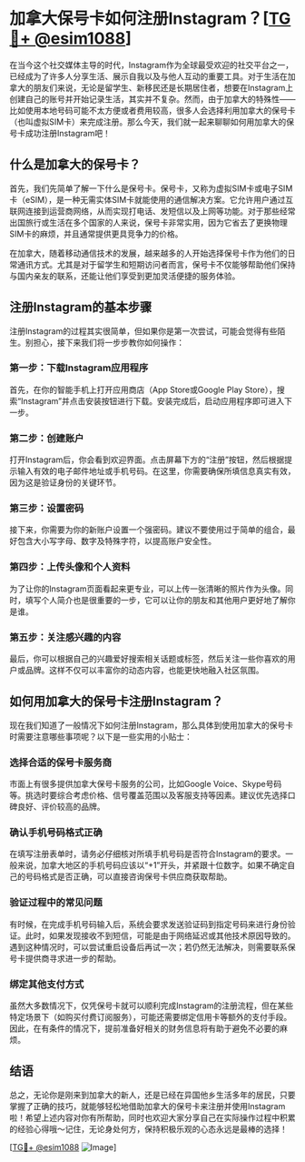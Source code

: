 # 加拿大保号卡如何注册Instagram？[[TG💪+ @esim1088](https://t.me/s/esim1088)]

在当今这个社交媒体主导的时代，Instagram作为全球最受欢迎的社交平台之一，已经成为了许多人分享生活、展示自我以及与他人互动的重要工具。对于生活在加拿大的朋友们来说，无论是留学生、新移民还是长期居住者，想要在Instagram上创建自己的账号并开始记录生活，其实并不复杂。然而，由于加拿大的特殊性——比如使用本地号码可能不太方便或者费用较高，很多人会选择利用加拿大的保号卡（也叫虚拟SIM卡）来完成注册。那么今天，我们就一起来聊聊如何用加拿大的保号卡成功注册Instagram吧！

## 什么是加拿大的保号卡？

首先，我们先简单了解一下什么是保号卡。保号卡，又称为虚拟SIM卡或电子SIM卡（eSIM），是一种无需实体SIM卡就能使用的通信解决方案。它允许用户通过互联网连接到运营商网络，从而实现打电话、发短信以及上网等功能。对于那些经常出国旅行或生活在多个国家的人来说，保号卡非常实用，因为它省去了更换物理SIM卡的麻烦，并且通常提供更具竞争力的价格。

在加拿大，随着移动通信技术的发展，越来越多的人开始选择保号卡作为他们的日常通讯方式。尤其是对于留学生和短期访问者而言，保号卡不仅能够帮助他们保持与国内亲友的联系，还能让他们享受到更加灵活便捷的服务体验。

## 注册Instagram的基本步骤

注册Instagram的过程其实很简单，但如果你是第一次尝试，可能会觉得有些陌生。别担心，接下来我们将一步步教你如何操作：

### 第一步：下载Instagram应用程序

首先，在你的智能手机上打开应用商店（App Store或Google Play Store），搜索“Instagram”并点击安装按钮进行下载。安装完成后，启动应用程序即可进入下一步。

### 第二步：创建账户

打开Instagram后，你会看到欢迎界面。点击屏幕下方的“注册”按钮，然后根据提示输入有效的电子邮件地址或手机号码。在这里，你需要确保所填信息真实有效，因为这是验证身份的关键环节。

### 第三步：设置密码

接下来，你需要为你的新账户设置一个强密码。建议不要使用过于简单的组合，最好包含大小写字母、数字及特殊字符，以提高账户安全性。

### 第四步：上传头像和个人资料

为了让你的Instagram页面看起来更专业，可以上传一张清晰的照片作为头像。同时，填写个人简介也是很重要的一步，它可以让你的朋友和其他用户更好地了解你是谁。

### 第五步：关注感兴趣的内容

最后，你可以根据自己的兴趣爱好搜索相关话题或标签，然后关注一些你喜欢的用户或品牌。这样不仅可以丰富你的动态内容，也能更快地融入社区氛围。

## 如何用加拿大的保号卡注册Instagram？

现在我们知道了一般情况下如何注册Instagram，那么具体到使用加拿大的保号卡时需要注意哪些事项呢？以下是一些实用的小贴士：

### 选择合适的保号卡服务商

市面上有很多提供加拿大保号卡服务的公司，比如Google Voice、Skype号码等。挑选时要综合考虑价格、信号覆盖范围以及客服支持等因素。建议优先选择口碑良好、评价较高的品牌。

### 确认手机号码格式正确

在填写注册表单时，请务必仔细核对所填手机号码是否符合Instagram的要求。一般来说，加拿大地区的手机号码应该以“+1”开头，并紧跟十位数字。如果不确定自己的号码格式是否正确，可以直接咨询保号卡供应商获取帮助。

### 验证过程中的常见问题

有时候，在完成手机号码输入后，系统会要求发送验证码到指定号码来进行身份验证。此时，如果发现接收不到短信，可能是由于网络延迟或其他技术原因导致的。遇到这种情况时，可以尝试重启设备后再试一次；若仍然无法解决，则需要联系保号卡提供商寻求进一步的帮助。

### 绑定其他支付方式

虽然大多数情况下，仅凭保号卡就可以顺利完成Instagram的注册流程，但在某些特定场景下（如购买付费订阅服务），可能还需要绑定信用卡等额外的支付手段。因此，在有条件的情况下，提前准备好相关的财务信息将有助于避免不必要的麻烦。

## 结语

总之，无论你是刚来到加拿大的新人，还是已经在异国他乡生活多年的居民，只要掌握了正确的技巧，就能够轻松地借助加拿大的保号卡来注册并使用Instagram啦！希望上述内容对你有所帮助，同时也欢迎大家分享自己在实际操作过程中积累的经验心得哦～记住，无论身处何方，保持积极乐观的心态永远是最棒的选择！

[[TG💪+ @esim1088](https://t.me/s/esim1088) ![Image](https://i.postimg.cc/4NQfJmqS/Snipaste-2025-05-13-00-14-12.png)]